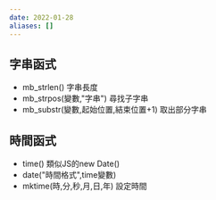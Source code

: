 ```yaml
---
date: 2022-01-28
aliases: []
---
```



## 字串函式
- mb_strlen() 字串長度
- mb_strpos(變數,"字串")  尋找子字串
- mb_substr(變數,起始位置,結束位置+1)  取出部分字串

## 時間函式
- time()  類似JS的new Date()
- date("時間格式",time變數)  
- mktime(時,分,秒,月,日,年)   設定時間